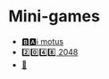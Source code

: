 # Mini-games
- [🅱️🅰️ℹ️ motus](https://moha-dan.github.io/Mini-games/motus.html) 
- [2️⃣0️⃣4️⃣8️⃣ 2048](https://moha-dan.github.io/Mini-games/2048.html) 
- [🍊](https://moha-dan.github.io/Mini-games/findfruit.html) 
